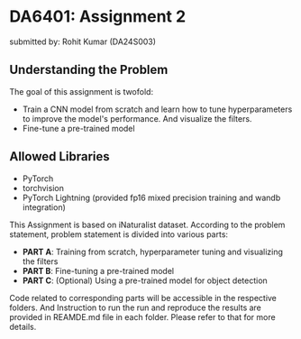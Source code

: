 # DA6401: Assignment 2
submitted by: Rohit Kumar (DA24S003)

## Understanding the Problem
The goal of this assignment is twofold:
- Train a CNN model from scratch and learn how to tune hyperparameters to improve the model's performance. And visualize the filters.
- Fine-tune a pre-trained model

## Allowed Libraries
- PyTorch
- torchvision
- PyTorch Lightning (provided fp16 mixed precision training and wandb integration)

This Assignment is based on iNaturalist dataset. According to the problem statement, problem statement is divided into various parts:
- **PART A**: Training from scratch, hyperparameter tuning and visualizing the filters
- **PART B**: Fine-tuning a pre-trained model
- **PART C**: (Optional) Using a pre-trained model for object detection

Code related to corresponding parts will be accessible in the respective folders. And Instruction to run the run and reproduce the results are provided in REAMDE.md file in each folder. Please refer to that for more details.

